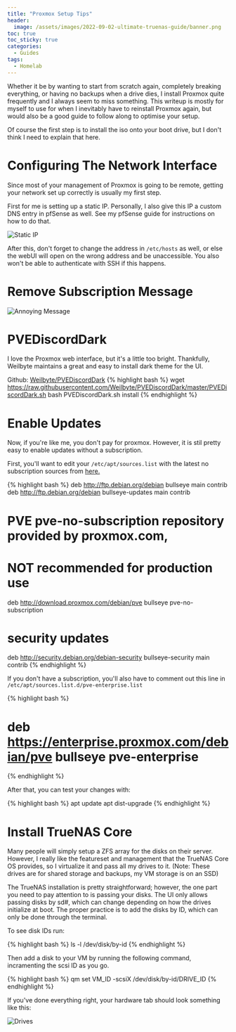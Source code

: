 ```yaml
---
title: "Proxmox Setup Tips"
header:
  image: /assets/images/2022-09-02-ultimate-truenas-guide/banner.png
toc: true
toc_sticky: true
categories:
  - Guides
tags:
  - Homelab
---
```


Whether it be by wanting to start from scratch again, completely breaking everything, or having no backups when a drive dies, I install Proxmox quite frequently and I always seem to miss something. This writeup is mostly for myself to use for when I inevitably have to reinstall Proxmox again, but would also be a good guide to follow along to optimise your setup.

Of course the first step is to install the iso onto your boot drive, but I don't think I need to explain that here.

# Configuring The Network Interface

Since most of your management of Proxmox is going to be remote, getting your network set up correctly is usually my first step.

First for me is setting up a static IP. Personally, I also give this IP a custom DNS entry in pfSense as well. See my pfSense guide for instructions on how to do that.

![Static IP](/images/2022-02-15-proxmox-setup/static-ip.jpg)

After this, don't forget to change the address in `/etc/hosts` as well, or else the webUI will open on the wrong address and be unaccessible. You also won't be able to authenticate with SSH if this happens.

# Remove Subscription Message
![Annoying Message](/images/2022-02-15-proxmox-setup/annoying-message.png)

# PVEDiscordDark

I love the Proxmox web interface, but it's a little too bright. Thankfully, Weilbyte maintains a great and easy to install dark theme for the UI.

Github: [Weilbyte/PVEDiscordDark](https://github.com/Weilbyte/PVEDiscordDark)
{% highlight bash %}
wget https://raw.githubusercontent.com/Weilbyte/PVEDiscordDark/master/PVEDiscordDark.sh
bash PVEDiscordDark.sh install
{% endhighlight %}

# Enable Updates

Now, if you're like me, you don't pay for proxmox. However, it is stil pretty easy to enable updates without a subscription.

First, you'll want to edit your `/etc/apt/sources.list` with the latest no subscription sources from [here.](https://pve.proxmox.com/wiki/Package_Repositories)

{% highlight bash %}
deb http://ftp.debian.org/debian bullseye main contrib
deb http://ftp.debian.org/debian bullseye-updates main contrib

# PVE pve-no-subscription repository provided by proxmox.com,
# NOT recommended for production use
deb http://download.proxmox.com/debian/pve bullseye pve-no-subscription

# security updates
deb http://security.debian.org/debian-security bullseye-security main contrib
{% endhighlight %}

If you don't have a subscription, you'll also have to comment out this line in `/etc/apt/sources.list.d/pve-enterprise.list`

{% highlight bash %}
# deb https://enterprise.proxmox.com/debian/pve bullseye pve-enterprise
{% endhighlight %}

After that, you can test your changes with:

{% highlight bash %}
apt update
apt dist-upgrade
{% endhighlight %}

# Install TrueNAS Core

Many people will simply setup a ZFS array for the disks on their server. However, I really like the featureset and management that the TrueNAS Core OS provides, so I virtualize it and pass all my drives to it. (Note: These drives are for shared storage and backups, my VM storage is on an SSD)

The TrueNAS installation is pretty straightforward; however, the one part you need to pay attention to is passing your disks. The UI only allows passing disks by sd#, which can change depending on how the drives initialize at boot. The proper practice is to add the disks by ID, which can only be done through the terminal.

To see disk IDs run:

{% highlight bash %}
ls -l /dev/disk/by-id
{% endhighlight %}

Then add a disk to your VM by running the following command, incramenting the scsi ID as you go.

{% highlight bash %}
qm set VM_ID -scsiX /dev/disk/by-id/DRIVE_ID
{% endhighlight %}

If you've done everything right, your hardware tab should look something like this:

![Drives](/images/2022-02-15-proxmox-setup/drive-by-id.jpg)